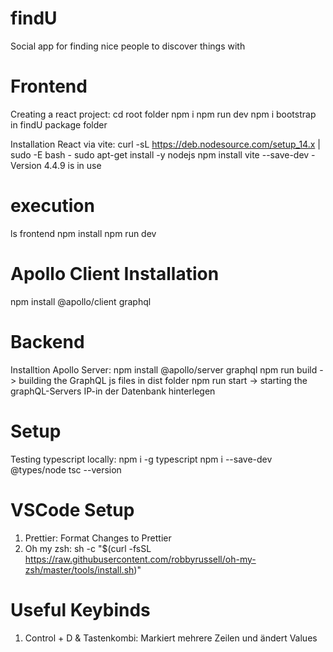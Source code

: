 # findU
Social app for finding nice people to discover things with

# Frontend
Creating a react project:
cd root folder
npm i
npm run dev
npm i bootstrap in findU package folder

Installation React via vite:
curl -sL https://deb.nodesource.com/setup_14.x | sudo -E bash -
sudo apt-get install -y nodejs
npm install
vite --save-dev - Version 4.4.9 is in use

#  execution
ls frontend
npm install
npm run dev

#  Apollo Client Installation
npm install @apollo/client graphql

# Backend
Installtion Apollo Server:
npm install @apollo/server graphql
npm run build -> building the GraphQL js files in dist folder
npm run start -> starting the graphQL-Servers
IP-in der Datenbank hinterlegen

# Setup
Testing typescript locally:
npm i -g typescript
npm i --save-dev @types/node
tsc --version

# VSCode Setup
1. Prettier: Format Changes to Prettier
2. Oh my zsh:
   sh -c "$(curl -fsSL https://raw.githubusercontent.com/robbyrussell/oh-my-zsh/master/tools/install.sh)"

# Useful Keybinds
1. Control + D & Tastenkombi: Markiert mehrere Zeilen und ändert Values
